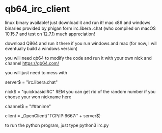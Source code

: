 # qb64_irc_client

linux binary available! just download it and run it!
mac x86 and windows binaries provided by phigan form irc.libera .chat (who compiled on macOS　10.15.7 and test on 12.7.1) much appreciation!

download QB64 and run it there if you run windows and mac
(for now, I will eventually build a windows version)

you will need qb64 to modify the code and run it with your own nick and channel 
https://qb64.com/

you will just need to mess with 

server$ = "irc.libera.chat"

nick$ = "quickbasicIRC" REM  you can get rid of the random number if you choose your won nickname here

channel$ = "##anime"

client = _OpenClient("TCP/IP:6667:" + server$)

to run the python program, just type
python3 irc.py 
